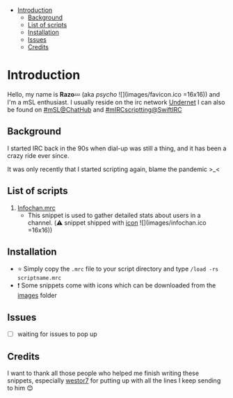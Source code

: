 - [Introduction](#introduction)
  - [Background](#background)
  - [List of scripts](#list-of-scripts)
  - [Installation](#installation)
  - [Issues](#issues)
  - [Credits](#credits)


# Introduction
Hello, my name is **Razo**:zzz: (aka *psycho* ![](images/favicon.ico =16x16)) and I'm a mSL enthusiast. I usually reside on the irc network [Undernet](irc://irc.undernet.org/psycho) I can also be found on [#mSL@ChatHub](irc://irc.chathub.org/msl) and  [#mIRCscriptting@SwiftIRC](irc://irc.swiftirc.net/mIRCscripting)

## Background
I started IRC back in the 90s when dial-up was still a thing, and it has been a crazy ride ever since. 

It was only recently that I started scripting again, blame the pandemic >_<

## List of scripts
1. [Infochan.mrc](infochan.mrc)
   +  This snippet is used to gather detailed stats about users in a channel. (:warning: snippet shipped with [icon](images/infochan.ico) ![](images/infochan.ico =16x16))

## Installation
- ⭐ Simply copy the `.mrc` file to your script directory and type `/load -rs scriptname.mrc`
- ❗ Some snippets come with icons which can be downloaded from the [images](images/) folder

## Issues
- [ ] waiting for issues to pop up

## Credits
I want to thank all those people who helped me finish writing these snippets, especially [westor7](https://github.com/westor7) for putting up with all the lines I keep sending to him :blush:


